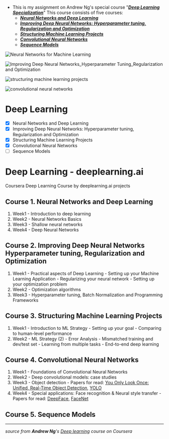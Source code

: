 * This is my assignment on Andrew Ng's special course  "[***Deep Learning Specialization***](https://www.coursera.org/specializations/deep-learning)" This course consists of five courses: 
    * [***Neural Networks and Deep Learning***](https://www.coursera.org/learn/neural-networks-deep-learning/home/welcome)  
    * [***Improving Deep Neural Networks: Hyperparameter tuning, Regularization and Optimization***](https://www.coursera.org/learn/deep-neural-network/home/welcome) 
    * [***Structuring Machine Learning Projects***](https://www.coursera.org/learn/machine-learning-projects/home/welcome)
    * [***Convolutional Neural Networks***]()
    * [***Sequence Models***]()

![Neural Networks for Machine Learning](https://user-images.githubusercontent.com/21110541/29741101-6c274534-8a66-11e7-9e69-d3f2a362af8d.png)

![Improving Deep Neural Networks_Hyperparameter Tuning_Regularization and Optimization](https://user-images.githubusercontent.com/21110541/30242116-bd3cb3b6-9590-11e7-9621-aa30536d1a35.PNG)

![structuring machine learning projects](https://user-images.githubusercontent.com/21110541/30242472-5662a950-9597-11e7-9766-dc1c5816cde2.PNG)

![convolutional neural networks](https://user-images.githubusercontent.com/21110541/32508421-8cbe3448-c3ea-11e7-8743-e55c878ba0a7.PNG)

# Deep Learning
+ [x] Neural Networks and Deep Learning
+ [x] Improving Deep Neural Networks: Hyperparameter tuning, Regularization and Optimization
+ [x] Structuring Machine Learning Projects
+ [x] Convolutional Neural Networks
+ [ ] Sequence Models

# Deep Learning - deeplearning.ai
Coursera Deep Learning Course by deeplearning.ai projects 

 ## Course 1. Neural Networks and Deep Learning
1. Week1 - Introduction to deep learning
2. Week2 - Neural Networks Basics
3. Week3 - Shallow neural networks
4. Week4 - Deep Neural Networks

## Course 2. Improving Deep Neural Networks Hyperparameter tuning, Regularization and Optimization
1. Week1 - Practical aspects of Deep Learning
         - Setting up your Machine Learning Application
         - Regularizing your neural network
         - Setting up your optimization problem
2. Week2 - Optimization algorithms
3. Week3 - Hyperparameter tuning, Batch Normalization and Programming Frameworks

## Course 3. Structuring Machine Learning Projects
1. Week1 - Introduction to ML Strategy
         - Setting up your goal
         - Comparing to human-level performance
2. Week2 - ML Strategy (2)
         - Error Analysis
         - Mismatched training and dev/test set
         - Learning from multiple tasks
         - End-to-end deep learning
         
 ## Course 4. Convolutional Neural Networks
 1. Week1 - Foundations of Convolutional Neural Networks
 2. Week2 - Deep convolutional models: case studies
 3. Week3 - Object detection - Papers for read: [You Only Look Once:
Unified, Real-Time Object Detection](https://arxiv.org/pdf/1506.02640.pdf), [YOLO](https://arxiv.org/pdf/1612.08242.pdf)
 4. Week4 - Special applications: Face recognition & Neural style transfer - Papers for read: [DeepFace](https://www.cs.toronto.edu/~ranzato/publications/taigman_cvpr14.pdf), [FaceNet](https://www.cv-foundation.org/openaccess/content_cvpr_2015/papers/Schroff_FaceNet_A_Unified_2015_CVPR_paper.pdf)
 
 ## Course 5. Sequence Models




---
*source from **Andrew Ng**'s [Deep learning](https://www.coursera.org/specializations/deep-learning) course on Coursera*
